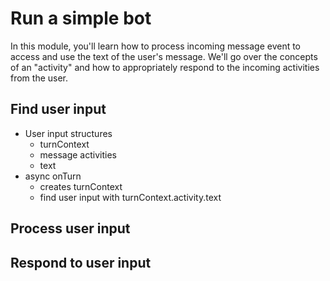 # Run a simple bot
In this module, you'll learn how to process incoming message event to access and use the text of the user's message. We'll go over the concepts of an "activity" and how to appropriately respond to the incoming activities from the user.

## Find user input
- User input structures
  - turnContext
  - message activities
  - text
- async onTurn
  - creates turnContext
  - find user input with turnContext.activity.text
  
 ## Process user input
 
 ## Respond to user input
 
 
